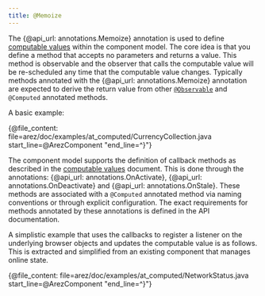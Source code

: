 ```yaml
---
title: @Memoize
---
```


The {@api_url: annotations.Memoize} annotation is used to define [computable values](computable_values.md) within
the component model. The core idea is that you define a method that accepts no parameters and returns a value.
This method is observable and the observer that calls the computable value will be re-scheduled any time that the
computable value changes. Typically methods annotated with the {@api_url: annotations.Memoize} annotation are
expected to derive the return value from other [`@Observable`](at_observable.md) and `@Computed` annotated methods.

A basic example:

{@file_content: file=arez/doc/examples/at_computed/CurrencyCollection.java start_line=@ArezComponent "end_line=^}"}

The component model supports the definition of callback methods as described in the
[computable values](computable_values.md) document. This is done through the annotations:
{@api_url: annotations.OnActivate}, {@api_url: annotations.OnDeactivate} and {@api_url: annotations.OnStale}.
These methods are associated with a `@Computed` annotated method via naming conventions or through explicit
configuration. The exact requirements for methods annotated by these annotations is defined in the API documentation.

A simplistic example that uses the callbacks to register a listener on the underlying browser objects and
updates the computable value is as follows. This is extracted and simplified from an existing component that
manages online state.

{@file_content: file=arez/doc/examples/at_computed/NetworkStatus.java start_line=@ArezComponent "end_line=^}"}
